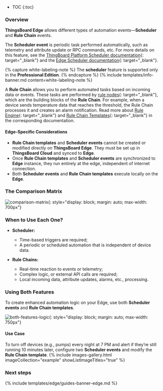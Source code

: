 * TOC
{:toc}

### Overview

**ThingsBoard Edge** allows different types of automation events—**Scheduler** and **Rule Chain** events. 

The **Scheduler event** is periodic task performed automatically, such as telemetry and attribute update or RPC commands, etc.
For more details on this feature, see the [ThingBoard Platform Scheduler documentation](/docs/pe/user-guide/scheduler/){: target="_blank"} and the [Edge Scheduler documentation](/docs/pe/edge/user-guide/scheduler/){: target="_blank"}.

{% capture white-labeling-note %}
The **scheduler** feature is supported only in the **Professional Edition**.
{% endcapture %}
{% include templates/info-banner.md content=white-labeling-note %}

A **Rule Chain** allows you to perform automated tasks based on incoming data or events. 
These tasks are performed by [rule nodes](/docs/pe/user-guide/rule-engine-2-0/overview/#rule-node){: target="_blank"}, which are the building blocks of the **Rule Chain**. For example, when a device sends temperature data that reaches the threshold, the Rule Chain processes it and creates an alarm notification.
Read more about [Rule Engine](/docs/pe/user-guide/rule-engine-2-0/overview/){: target="_blank"} and [Rule Chain Templates](/docs/pe/edge/rule-engine/rule-chain-templates/){: target="_blank"} in the corresponding documentation.

#### Edge-Specific Considerations

* **Rule Chain templates** and **Scheduler events** cannot be created or modified directly on **ThingsBoard Edge**. They must be set up in **ThingsBoard Cloud** and synced to **Edge**.
* Once **Rule Chain templates** and **Scheduler events** are synchronized to **Edge** instance, they run entirely at the edge, independent of internet connection.
* Both **Scheduler events** and **Rule Chain templates** execute locally on the **Edge**.

### The Comparison Matrix 

![comparison-matrix](https://img.thingsboard.io/pe/edge/user-guide/scheduler/comparison-matrix.webp){: style="display: block; margin: auto; max-width: 700px"}

### When to Use Each One?

* **Scheduler:** 
  * Time-based triggers are required;
  * A periodic or scheduled automation that is independent of device data.

* **Rule Chains:**
  * Real-time reaction to events or telemetry;
  * Complex logic, or external API calls are required;
  * Local incoming data, attribute updates, alarms, etc., processing.

### Using Both Features

To create enhanced automation logic on your Edge, use both **Scheduler events** and **Rule Chain templates**. 

![both-features-logic](https://img.thingsboard.io/pe/edge/user-guide/scheduler/both-feature-logic.webp){: style="display: block; margin: auto; max-width: 750px"}

#### Use Case

To turn off devices (e.g., pumps) every night at 7 PM and alert if they’re still running 10 minutes later, configure two **Scheduler events** and modify the **Rule Chain template**.
{% include images-gallery.html imageCollection="example" showListImageTitles="true" %}

### Next steps

{% include templates/edge/guides-banner-edge.md %}
